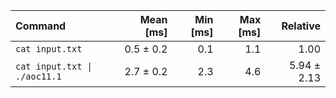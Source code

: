| Command | Mean [ms] | Min [ms] | Max [ms] | Relative |
|:---|---:|---:|---:|---:|
| `cat input.txt` | 0.5 ± 0.2 | 0.1 | 1.1 | 1.00 |
| `cat input.txt \| ./aoc11.1` | 2.7 ± 0.2 | 2.3 | 4.6 | 5.94 ± 2.13 |
